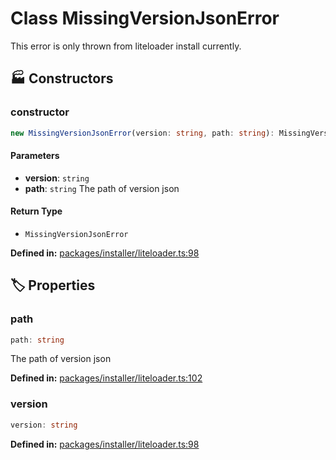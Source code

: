 # Class MissingVersionJsonError

This error is only thrown from liteloader install currently.
## 🏭 Constructors

### constructor

```ts
new MissingVersionJsonError(version: string, path: string): MissingVersionJsonError
```
#### Parameters

- **version**: `string`
- **path**: `string`
The path of version json
#### Return Type

- `MissingVersionJsonError`

<p style="font-size: 14px; color: var(--vp-c-text-2)">
<strong>Defined in:</strong> <a href="https://github.com/voxelum/minecraft-launcher-core-node/blob/master/packages/installer/liteloader.ts#L98" target="_blank" rel="noreferrer">packages/installer/liteloader.ts:98</a>
</p>


## 🏷️ Properties

### path <Badge type="tip" text="public" />

```ts
path: string
```
The path of version json
<p style="font-size: 14px; color: var(--vp-c-text-2)">
<strong>Defined in:</strong> <a href="https://github.com/voxelum/minecraft-launcher-core-node/blob/master/packages/installer/liteloader.ts#L102" target="_blank" rel="noreferrer">packages/installer/liteloader.ts:102</a>
</p>


### version <Badge type="tip" text="public" />

```ts
version: string
```
<p style="font-size: 14px; color: var(--vp-c-text-2)">
<strong>Defined in:</strong> <a href="https://github.com/voxelum/minecraft-launcher-core-node/blob/master/packages/installer/liteloader.ts#L98" target="_blank" rel="noreferrer">packages/installer/liteloader.ts:98</a>
</p>


